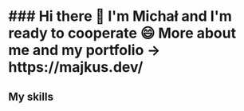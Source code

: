 <h1>### Hi there 👋 I'm Michał and I'm ready to cooperate 😄 </b></b></b>
More about me and my portfolio -> https://majkus.dev/</h1>

<h2>My skills</h2>

<!--
**majkus1/majkus1** is a ✨ _special_ ✨ repository because its `README.md` (this file) appears on your GitHub profile.

Here are some ideas to get you started:

- 🔭 I’m currently working on ...
- 🌱 I’m currently learning ...
- 👯 I’m looking to collaborate on ...
- 🤔 I’m looking for help with ...
- 💬 Ask me about ...
- 📫 How to reach me: ...
- 😄 Pronouns: ...
- ⚡ Fun fact: ...
-->
